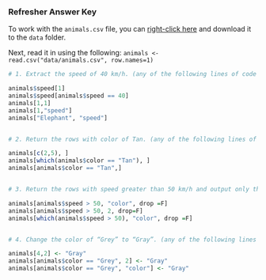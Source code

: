 ### Refresher Answer Key

To work with the `animals.csv` file, you can [right-click here](https://raw.githubusercontent.com/hbctraining/Intro-to-R/master/data/animals.csv) and download it to the `data` folder. 

Next, read it in using the following: `animals <- read.csv("data/animals.csv", row.names=1)`

```r
# 1. Extract the speed of 40 km/h. (any of the following lines of code will work)

animals$speed[1]
animals$speed[animals$speed == 40]
animals[1,1]
animals[1,"speed"]
animals["Elephant", "speed"]


# 2. Return the rows with color of Tan. (any of the following lines of code will work)

animals[c(2,5), ]
animals[which(animals$color == "Tan"), ]
animals[animals$color == "Tan",]


# 3. Return the rows with speed greater than 50 km/h and output only the color column. Keep the output as a data frame. (any of the following lines of code will work)

animals[animals$speed > 50, "color", drop =F]
animals[animals$speed > 50, 2, drop=F]
animals[which(animals$speed > 50), "color", drop =F]


# 4. Change the color of “Grey” to “Gray”. (any of the following lines of code will work)

animals[4,2] <- "Gray"
animals[animals$color == "Grey", 2] <- "Gray"
animals[animals$color == "Grey", "color"] <- "Gray"
```



